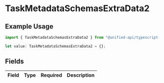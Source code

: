 # TaskMetadataSchemasExtraData2

## Example Usage

```typescript
import { TaskMetadataSchemasExtraData2 } from "@unified-api/typescript-sdk/sdk/models/shared";

let value: TaskMetadataSchemasExtraData2 = {};
```

## Fields

| Field       | Type        | Required    | Description |
| ----------- | ----------- | ----------- | ----------- |